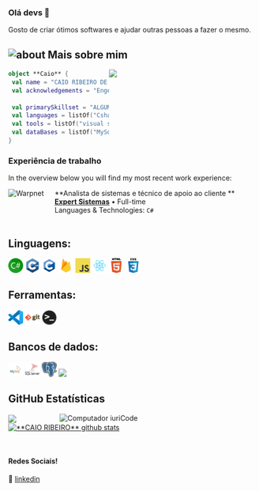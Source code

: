 ### Olá devs 👋

Gosto de criar ótimos softwares e ajudar outras pessoas a fazer o mesmo.

## <img width="45" alt="about" src="https://raw.github.com/elizarov/elizarov/master/about.png"> Mais sobre mim

<img align="right" width="300" src="https://i2.wp.com/allhtaccess.info/wp-content/uploads/2018/03/programming.gif?fit=1281%2C716&ssl=1" />

```kotlin
object **Caio** {
 val name = "CAIO RIBEIRO DE OLIVEIRA"
 val acknowledgements = "Engenharia da computação"
 
 val primarySkillset = "ALGUMAS HABILIDADES"
 val languages = listOf("Csharp", "C++", "firebase", "JavaScript", "React-Native") 
 val tools = listOf("visual studio code", "git", "terminal")
 val dataBases = listOf("MySql", "MariaDB", "SqlServer", "postgresql")
}
```

### Experiência de trabalho
In the overview below you will find my most recent work experience:

[<img align="left" height="94px" width="94px" alt="Warpnet" src="https://avatars.githubusercontent.com/u/84872221?s=200&v=4.png"/>](https://expertsistemas.com/)

**Analista de sistemas e técnico de apoio ao cliente ** \
[**Expert Sistemas**](https://expertsistemas.com/) • Full-time \
Languages & Technologies: `C#`\
<br/>

## **Linguagens:**  
<code><img height="30" src="https://raw.githubusercontent.com/github/explore/180320cffc25f4ed1bbdfd33d4db3a66eeeeb358/topics/csharp/csharp.png"></code>
<code><img height="30" src="https://raw.githubusercontent.com/github/explore/180320cffc25f4ed1bbdfd33d4db3a66eeeeb358/topics/cpp/cpp.png"></code>
<code><img height="30" src="https://raw.githubusercontent.com/github/explore/180320cffc25f4ed1bbdfd33d4db3a66eeeeb358/topics/c/c.png"></code>
<code><img height="30" src="https://raw.githubusercontent.com/github/explore/80688e429a7d4ef2fca1e82350fe8e3517d3494d/topics/firebase/firebase.png"></code>
<code><img height="30" src="https://raw.githubusercontent.com/github/explore/80688e429a7d4ef2fca1e82350fe8e3517d3494d/topics/javascript/javascript.png"></code>
<code><img height="30" src="https://raw.githubusercontent.com/github/explore/80688e429a7d4ef2fca1e82350fe8e3517d3494d/topics/react-native/react-native.png"></code>
<code><img height="30" src="https://raw.githubusercontent.com/github/explore/80688e429a7d4ef2fca1e82350fe8e3517d3494d/topics/html/html.png"></code>
<code><img height="30" src="https://raw.githubusercontent.com/github/explore/80688e429a7d4ef2fca1e82350fe8e3517d3494d/topics/css/css.png"></code>

## **Ferramentas:**  
<code><img height="30" src="https://raw.githubusercontent.com/github/explore/80688e429a7d4ef2fca1e82350fe8e3517d3494d/topics/visual-studio-code/visual-studio-code.png"></code>
<code><img height="30" src="https://raw.githubusercontent.com/github/explore/80688e429a7d4ef2fca1e82350fe8e3517d3494d/topics/git/git.png"></code>
<code><img height="30" src="https://raw.githubusercontent.com/github/explore/80688e429a7d4ef2fca1e82350fe8e3517d3494d/topics/terminal/terminal.png"></code>

## **Bancos de dados:**  
<code><img height="30" src="https://raw.githubusercontent.com/github/explore/80688e429a7d4ef2fca1e82350fe8e3517d3494d/topics/mysql/mysql.png"></code>
<code><img height="30" src="https://raw.githubusercontent.com/github/explore/96943574ba0c0340ba6ea1e6f768e9abe43e34e1/topics/sql-server/sql-server.png"></code>
<code><img height="30" src="https://raw.githubusercontent.com/github/explore/80688e429a7d4ef2fca1e82350fe8e3517d3494d/topics/postgresql/postgresql.png"></code>
<code><img height="30" src="https://avatars.githubusercontent.com/u/4739304?s=200&v=4"></code>

## **GitHub Estatísticas**
<img src="https://raw.githubusercontent.com/MicaelliMedeiros/micaellimedeiros/master/image/computer-illustration.png" min-width="400px" max-width="400px" width="400px" align="right" alt="Computador iuriCode">
<a href="https://github.com/Gurupreet">
  <img align="center" src="https://github-readme-stats.vercel.app/api/top-langs/?username=caio64x&theme=dracula&hide_langs_below=1" />
</a>

<a href="https://github.com/Gurupreet">
 <img align="center" src="https://github-readme-stats.vercel.app/api?username=caio64x&show_icons=true&theme=dracula&line_height=27" alt="**CAIO RIBEIRO** github stats"/>
</a>

[linkedin]: https://www.linkedin.com/in/caio-ribeiro-79664817b/
<br>

#### Redes Sociais!

👔 [linkedin][linkedin]
